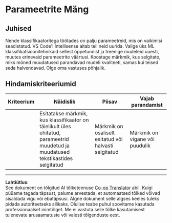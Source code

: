 <!--
CO_OP_TRANSLATOR_METADATA:
{
  "original_hash": "58dfdaf79fb73f7d34b22bdbacf57329",
  "translation_date": "2025-10-11T11:57:10+00:00",
  "source_file": "4-Classification/3-Classifiers-2/assignment.md",
  "language_code": "et"
}
-->
# Parameetrite Mäng

## Juhised

Nende klassifikaatoritega töötades on palju parameetreid, mis on vaikimisi seadistatud. VS Code'i Intellisense aitab teil neid uurida. Valige üks ML klassifikatsioonitehnikaid sellest õppetunnist ja treenige mudeleid uuesti, muutes erinevaid parameetrite väärtusi. Koostage märkmik, kus selgitate, miks mõned muudatused parandavad mudeli kvaliteeti, samas kui teised seda halvendavad. Olge oma vastuses põhjalik.

## Hindamiskriteeriumid

| Kriteerium | Näidislik                                                                                                              | Piisav                                               | Vajab parandamist             |
| ---------- | ---------------------------------------------------------------------------------------------------------------------- | --------------------------------------------------- | ----------------------------- |
|            | Esitatakse märkmik, kus klassifikaator on täielikult üles ehitatud, parameetrid muudetud ja muudatused tekstikastides selgitatud | Märkmik on osaliselt esitatud või halvasti selgitatud | Märkmik on vigane või puudulik |

---

**Lahtiütlus**:  
See dokument on tõlgitud AI tõlketeenuse [Co-op Translator](https://github.com/Azure/co-op-translator) abil. Kuigi püüame tagada täpsust, palume arvestada, et automaatsed tõlked võivad sisaldada vigu või ebatäpsusi. Algne dokument selle algses keeles tuleks pidada autoriteetseks allikaks. Olulise teabe puhul soovitame kasutada professionaalset inimtõlget. Me ei vastuta selle tõlke kasutamisest tulenevate arusaamatuste või valesti tõlgenduste eest.